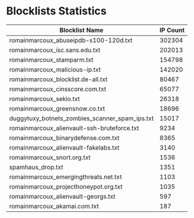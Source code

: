 # Blocklists Statistics
| Blocklist Name | IP Count |
|----|----|
| romainmarcoux_abuseipdb-s100-120d.txt | 302304 |
| romainmarcoux_isc.sans.edu.txt | 202013 |
| romainmarcoux_stamparm.txt | 154798 |
| romainmarcoux_malicious-ip.txt | 142020 |
| romainmarcoux_blocklist.de-all.txt | 80467 |
| romainmarcoux_cinsscore.com.txt | 65077 |
| romainmarcoux_sekio.txt | 26318 |
| romainmarcoux_greensnow.co.txt | 18696 |
| duggytuxy_botnets_zombies_scanner_spam_ips.txt | 15017 |
| romainmarcoux_alienvault-ssh-bruteforce.txt | 9234 |
| romainmarcoux_binarydefense.com.txt | 8365 |
| romainmarcoux_alienvault-fakelabs.txt | 3140 |
| romainmarcoux_snort.org.txt | 1536 |
| spamhaus_drop.txt | 1351 |
| romainmarcoux_emergingthreats.net.txt | 1103 |
| romainmarcoux_projecthoneypot.org.txt | 1035 |
| romainmarcoux_alienvault-georgs.txt | 597 |
| romainmarcoux_akamai.com.txt | 187 |
